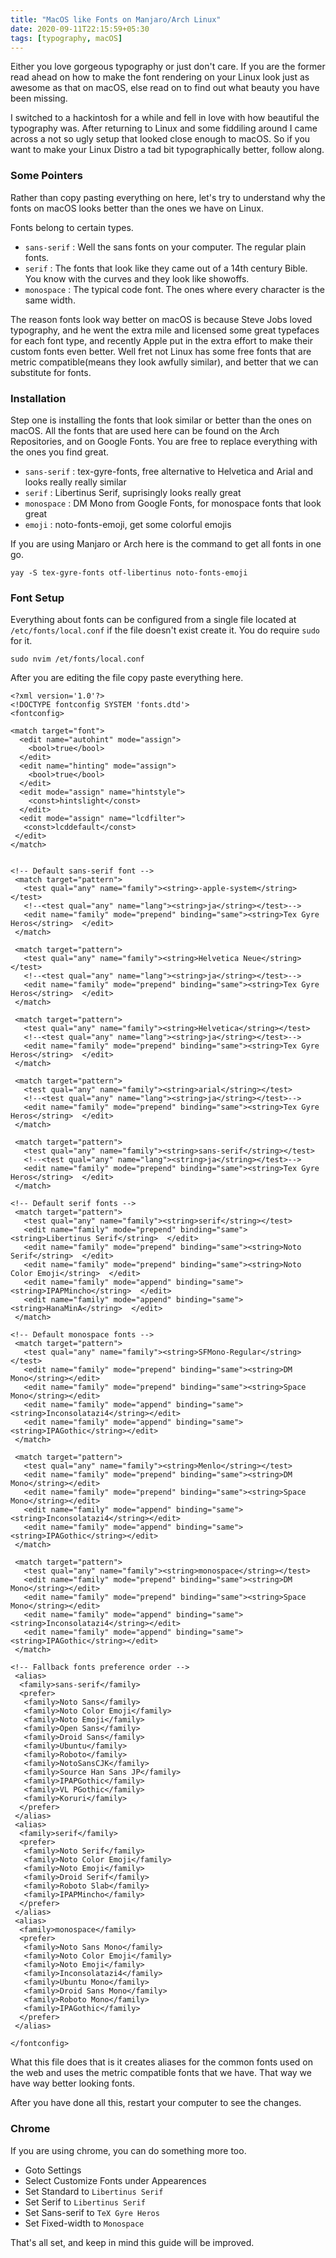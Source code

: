 ```yaml
---
title: "MacOS like Fonts on Manjaro/Arch Linux"
date: 2020-09-11T22:15:59+05:30
tags: [typography, macOS]
---
```


Either you love gorgeous typography or just don't care. If you are the former read ahead on how to make the font rendering on your Linux look just as awesome as that on macOS, else read on to find out what beauty you have been missing.

I switched to a hackintosh for a while and fell in love with how beautiful the typography was. After returning to Linux and some fiddiling around I came across a not so ugly setup that looked close enough to macOS. So if you want to make your Linux Distro a tad bit typographically better, follow along.

### Some Pointers
Rather than copy pasting everything on here, let's try to understand why the fonts on macOS looks better than the ones we have on Linux.

Fonts belong to certain types.
* `sans-serif` : Well the sans fonts on your computer. The regular plain fonts.
* `serif` : The fonts that look like they came out of a 14th century Bible. You know with the curves and they look like showoffs.
* `monospace` : The typical code font. The ones where every character is the same width.

The reason fonts look way better on macOS is because Steve Jobs loved typography, and he went the extra mile and licensed some great typefaces for each font type, and recently Apple put in the extra effort to make their custom fonts even better. Well fret not Linux has some free fonts that are metric compatible(means they look awfully similar), and better that we can substitute for fonts.

### Installation
Step one is installing the fonts that look similar or better than the ones on macOS.
All the fonts that are used here can be found on the Arch Repositories, and on Google Fonts. You are free to replace everything with the ones you find great.

- `sans-serif` : tex-gyre-fonts, free alternative to Helvetica and Arial and looks really really similar
- `serif` : Libertinus Serif, suprisingly looks really great
- `monospace` : DM Mono from Google Fonts, for monospace fonts that look great
- `emoji` : noto-fonts-emoji, get some colorful emojis

If you are using Manjaro or Arch here is the command to get all fonts in one go.
```
yay -S tex-gyre-fonts otf-libertinus noto-fonts-emoji
```

### Font Setup
Everything about fonts can be configured from a single file located at `/etc/fonts/local.conf` if the file doesn't exist create it. You do require `sudo` for it.
```
sudo nvim /et/fonts/local.conf
```

After you are editing the file copy paste everything here.

```
<?xml version='1.0'?>
<!DOCTYPE fontconfig SYSTEM 'fonts.dtd'>
<fontconfig>

<match target="font">
  <edit name="autohint" mode="assign">
    <bool>true</bool>
  </edit>
  <edit name="hinting" mode="assign">
    <bool>true</bool>
  </edit>
  <edit mode="assign" name="hintstyle">
    <const>hintslight</const>
  </edit>
  <edit mode="assign" name="lcdfilter">
   <const>lcddefault</const>
 </edit>
</match>


<!-- Default sans-serif font -->
 <match target="pattern">
   <test qual="any" name="family"><string>-apple-system</string></test>
   <!--<test qual="any" name="lang"><string>ja</string></test>-->
   <edit name="family" mode="prepend" binding="same"><string>Tex Gyre Heros</string>  </edit>
 </match>

 <match target="pattern">
   <test qual="any" name="family"><string>Helvetica Neue</string></test>
   <!--<test qual="any" name="lang"><string>ja</string></test>-->
   <edit name="family" mode="prepend" binding="same"><string>Tex Gyre Heros</string>  </edit>
 </match>

 <match target="pattern">
   <test qual="any" name="family"><string>Helvetica</string></test>
   <!--<test qual="any" name="lang"><string>ja</string></test>-->
   <edit name="family" mode="prepend" binding="same"><string>Tex Gyre Heros</string>  </edit>
 </match>

 <match target="pattern">
   <test qual="any" name="family"><string>arial</string></test>
   <!--<test qual="any" name="lang"><string>ja</string></test>-->
   <edit name="family" mode="prepend" binding="same"><string>Tex Gyre Heros</string>  </edit>
 </match>

 <match target="pattern">
   <test qual="any" name="family"><string>sans-serif</string></test>
   <!--<test qual="any" name="lang"><string>ja</string></test>-->
   <edit name="family" mode="prepend" binding="same"><string>Tex Gyre Heros</string>  </edit>
 </match>
 
<!-- Default serif fonts -->
 <match target="pattern">
   <test qual="any" name="family"><string>serif</string></test>
   <edit name="family" mode="prepend" binding="same"><string>Libertinus Serif</string>  </edit>
   <edit name="family" mode="prepend" binding="same"><string>Noto Serif</string>  </edit>
   <edit name="family" mode="prepend" binding="same"><string>Noto Color Emoji</string>  </edit>
   <edit name="family" mode="append" binding="same"><string>IPAPMincho</string>  </edit>
   <edit name="family" mode="append" binding="same"><string>HanaMinA</string>  </edit>
 </match>

<!-- Default monospace fonts -->
 <match target="pattern">
   <test qual="any" name="family"><string>SFMono-Regular</string></test>
   <edit name="family" mode="prepend" binding="same"><string>DM Mono</string></edit>
   <edit name="family" mode="prepend" binding="same"><string>Space Mono</string></edit>
   <edit name="family" mode="append" binding="same"><string>Inconsolatazi4</string></edit>
   <edit name="family" mode="append" binding="same"><string>IPAGothic</string></edit>
 </match>

 <match target="pattern">
   <test qual="any" name="family"><string>Menlo</string></test>
   <edit name="family" mode="prepend" binding="same"><string>DM Mono</string></edit>
   <edit name="family" mode="prepend" binding="same"><string>Space Mono</string></edit>
   <edit name="family" mode="append" binding="same"><string>Inconsolatazi4</string></edit>
   <edit name="family" mode="append" binding="same"><string>IPAGothic</string></edit>
 </match>

 <match target="pattern">
   <test qual="any" name="family"><string>monospace</string></test>
   <edit name="family" mode="prepend" binding="same"><string>DM Mono</string></edit>
   <edit name="family" mode="prepend" binding="same"><string>Space Mono</string></edit>
   <edit name="family" mode="append" binding="same"><string>Inconsolatazi4</string></edit>
   <edit name="family" mode="append" binding="same"><string>IPAGothic</string></edit>
 </match>

<!-- Fallback fonts preference order -->
 <alias>
  <family>sans-serif</family>
  <prefer>
   <family>Noto Sans</family>
   <family>Noto Color Emoji</family>
   <family>Noto Emoji</family>
   <family>Open Sans</family>
   <family>Droid Sans</family>
   <family>Ubuntu</family>
   <family>Roboto</family>
   <family>NotoSansCJK</family>
   <family>Source Han Sans JP</family>
   <family>IPAPGothic</family>
   <family>VL PGothic</family>
   <family>Koruri</family>
  </prefer>
 </alias>
 <alias>
  <family>serif</family>
  <prefer>
   <family>Noto Serif</family>
   <family>Noto Color Emoji</family>
   <family>Noto Emoji</family>
   <family>Droid Serif</family>
   <family>Roboto Slab</family>
   <family>IPAPMincho</family>
  </prefer>
 </alias>
 <alias>
  <family>monospace</family>
  <prefer>
   <family>Noto Sans Mono</family>
   <family>Noto Color Emoji</family>
   <family>Noto Emoji</family>
   <family>Inconsolatazi4</family>
   <family>Ubuntu Mono</family>
   <family>Droid Sans Mono</family>
   <family>Roboto Mono</family>
   <family>IPAGothic</family>
  </prefer>
 </alias>

</fontconfig>
```

What this file does that is it creates aliases for the common fonts used on the web and uses the metric compatible fonts that we have. That way we have way better looking fonts.

After you have done all this, restart your computer to see the changes.

### Chrome
If you are using chrome, you can do something more too. 

- Goto Settings
- Select Customize Fonts under Appearences
- Set Standard to `Libertinus Serif`
- Set Serif to `Libertinus Serif`
- Set Sans-serif to `TeX Gyre Heros`
- Set Fixed-width to `Monospace`

That's all set, and keep in mind this guide will be improved.
